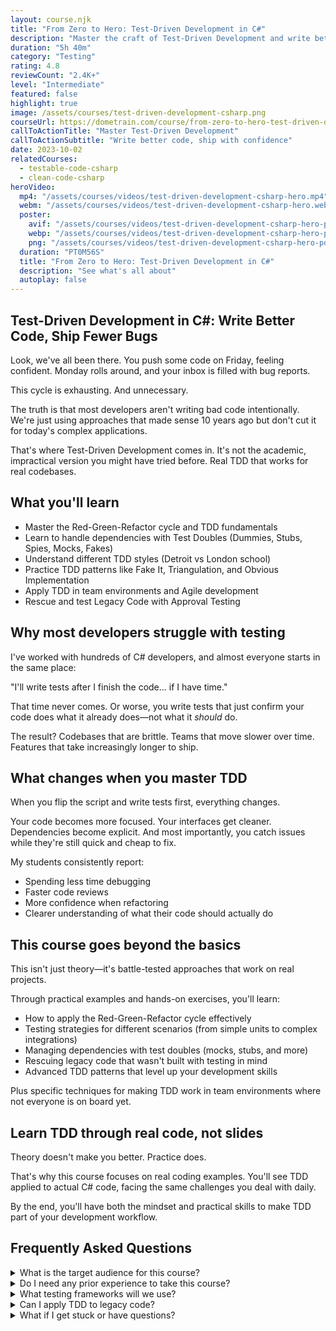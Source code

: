```yaml
---
layout: course.njk
title: "From Zero to Hero: Test-Driven Development in C#"
description: "Master the craft of Test-Driven Development and write better code, faster."
duration: "5h 40m"
category: "Testing"
rating: 4.8
reviewCount: "2.4K+"
level: "Intermediate"
featured: false
highlight: true
image: /assets/courses/test-driven-development-csharp.png
courseUrl: https://dometrain.com/course/from-zero-to-hero-test-driven-development-tdd-csharp/?ref=gui-ferreira&affcode=1115529_k5a22dj8&&promo=website&promotion=website
callToActionTitle: "Master Test-Driven Development"
callToActionSubtitle: "Write better code, ship with confidence"
date: 2023-10-02
relatedCourses:
  - testable-code-csharp
  - clean-code-csharp
heroVideo:
  mp4: "/assets/courses/videos/test-driven-development-csharp-hero.mp4"
  webm: "/assets/courses/videos/test-driven-development-csharp-hero.webm"
  poster:
    avif: "/assets/courses/videos/test-driven-development-csharp-hero-poster.avif"
    webp: "/assets/courses/videos/test-driven-development-csharp-hero-poster.webp"
    png: "/assets/courses/videos/test-driven-development-csharp-hero-poster.png"
  duration: "PT0M56S"
  title: "From Zero to Hero: Test-Driven Development in C#"
  description: "See what's all about"
  autoplay: false
---
```


## Test-Driven Development in C#: Write Better Code, Ship Fewer Bugs

Look, we've all been there. You push some code on Friday, feeling confident. Monday rolls around, and your inbox is filled with bug reports.

This cycle is exhausting. And unnecessary.

The truth is that most developers aren't writing bad code intentionally. We're just using approaches that made sense 10 years ago but don't cut it for today's complex applications.

That's where Test-Driven Development comes in. It's not the academic, impractical version you might have tried before. Real TDD that works for real codebases.

## What you'll learn

- Master the Red-Green-Refactor cycle and TDD fundamentals
- Learn to handle dependencies with Test Doubles (Dummies, Stubs, Spies, Mocks, Fakes)
- Understand different TDD styles (Detroit vs London school)
- Practice TDD patterns like Fake It, Triangulation, and Obvious Implementation
- Apply TDD in team environments and Agile development
- Rescue and test Legacy Code with Approval Testing

## Why most developers struggle with testing

I've worked with hundreds of C# developers, and almost everyone starts in the same place:

"I'll write tests after I finish the code... if I have time."

That time never comes. Or worse, you write tests that just confirm your code does what it already does—not what it *should* do.

The result? Codebases that are brittle. Teams that move slower over time. Features that take increasingly longer to ship.

## What changes when you master TDD

When you flip the script and write tests first, everything changes.

Your code becomes more focused. Your interfaces get cleaner. Dependencies become explicit. And most importantly, you catch issues while they're still quick and cheap to fix.

My students consistently report:
- Spending less time debugging
- Faster code reviews
- More confidence when refactoring
- Clearer understanding of what their code should actually do

## This course goes beyond the basics

This isn't just theory—it's battle-tested approaches that work on real projects.

Through practical examples and hands-on exercises, you'll learn:

- How to apply the Red-Green-Refactor cycle effectively
- Testing strategies for different scenarios (from simple units to complex integrations)
- Managing dependencies with test doubles (mocks, stubs, and more)
- Rescuing legacy code that wasn't built with testing in mind
- Advanced TDD patterns that level up your development skills

Plus specific techniques for making TDD work in team environments where not everyone is on board yet.

## Learn TDD through real code, not slides

Theory doesn't make you better. Practice does.

That's why this course focuses on real coding examples. You'll see TDD applied to actual C# code, facing the same challenges you deal with daily.

By the end, you'll have both the mindset and practical skills to make TDD part of your development workflow.


## Frequently Asked Questions

<div class="space-y-4">
<details class="bg-gray-50 dark:bg-gray-900 rounded-2xl px-8 transition-colors">
<summary class="flex flex-1 items-center justify-between py-6 text-left font-medium text-gray-900 dark:text-white hover:no-underline transition-colors">
What is the target audience for this course?
</summary>
<div class="pb-6 text-gray-600 dark:text-gray-300">
This course is designed for C# developers who want to master Test-Driven Development. It's ideal for developers who are either new to TDD or have tried it before but struggled to make it work in real projects.
</div>
</details>

<details class="bg-gray-50 dark:bg-gray-900 rounded-2xl px-8 transition-colors">
<summary class="flex flex-1 items-center justify-between py-6 text-left font-medium text-gray-900 dark:text-white hover:no-underline transition-colors">
Do I need any prior experience to take this course?
</summary>
<div class="pb-6 text-gray-600 dark:text-gray-300">
You should have intermediate-level C# experience and basic understanding of unit testing concepts. You don't need prior TDD experience, but familiarity with writing basic unit tests will help.
</div>
</details>

<details class="bg-gray-50 dark:bg-gray-900 rounded-2xl px-8 transition-colors">
<summary class="flex flex-1 items-center justify-between py-6 text-left font-medium text-gray-900 dark:text-white hover:no-underline transition-colors">
What testing frameworks will we use?
</summary>
<div class="pb-6 text-gray-600 dark:text-gray-300">
We'll primarily use xUnit.NET, along with popular tools like NSubstitute, Testcontainers and FluentAssertions. However, the principles you'll learn can be applied with any testing framework.
</div>
</details>

<details class="bg-gray-50 dark:bg-gray-900 rounded-2xl px-8 transition-colors">
<summary class="flex flex-1 items-center justify-between py-6 text-left font-medium text-gray-900 dark:text-white hover:no-underline transition-colors">
Can I apply TDD to legacy code?
</summary>
<div class="pb-6 text-gray-600 dark:text-gray-300">
Yes! We have a dedicated section on applying TDD to existing codebases. You'll learn techniques for gradually introducing tests to legacy code without having to rewrite everything.
</div>
</details>

<details class="bg-gray-50 dark:bg-gray-900 rounded-2xl px-8 transition-colors">
<summary class="flex flex-1 items-center justify-between py-6 text-left font-medium text-gray-900 dark:text-white hover:no-underline transition-colors">
What if I get stuck or have questions?
</summary>
<div class="pb-6 text-gray-600 dark:text-gray-300">
The course includes detailed explanations. Plus, you get access to our community, where you can ask questions and share experiences with other students. In any case, you can always reach out to me.
</div>
</details>
</div>